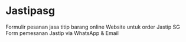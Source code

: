 # Jastipasg
Formulir pesanan jasa titip barang online  Website untuk order Jastip SG  Form pemesanan Jastip via WhatsApp &amp; Email
